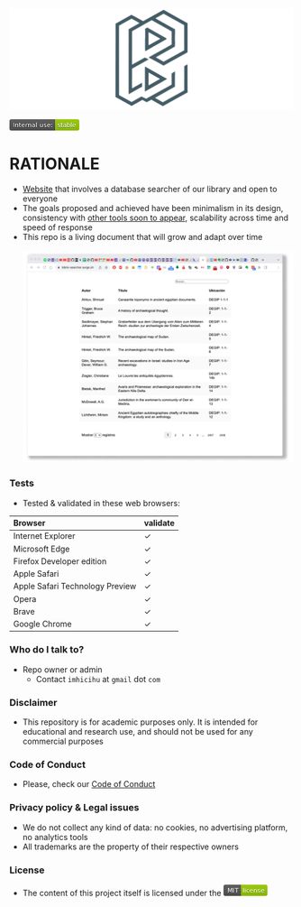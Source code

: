 <p align="center">
  <img src="images/repository-open-graph-template.png?raw=true" alt="Logotipo de Biblio-searcher"/>
</p>

![internaluse-green](images/3847436881-internal_use_stable.png)

# RATIONALE

* [Website](https://biblio-searcher-v2.vercel.app/) that involves a database searcher of our library and open to everyone
* The goals proposed and achieved have been minimalism in its design, consistency with [other tools soon to appear](https://github.com/imhicihu/IMHICIHU-Biblioteca), scalability across time and speed of response
* This repo is a living document that will grow and adapt over time
<BR></BR>
![graphics.png](images/Screen_Shot.png)

### Tests
* Tested & validated in these web browsers:

| Browser | validate |
|:--|:--|
| Internet Explorer | ✓ |
| Microsoft Edge | ✓ |
| Firefox Developer edition| ✓ |
| Apple Safari | ✓ |
| Apple Safari Technology Preview| ✓ |
| Opera | ✓ |
| Brave | ✓ |
| Google Chrome | ✓ |
   
### Who do I talk to?
* Repo owner or admin
    - Contact `imhicihu` at `gmail` dot `com`

### Disclaimer
* This repository is for academic purposes only. It is intended for educational and research use, and should not be used for any commercial purposes

### Code of Conduct
* Please, check our [Code of Conduct](code_of_conduct.md)

### Privacy policy & Legal issues
* We do not collect any kind of data: no cookies, no advertising platform, no analytics tools 
* All trademarks are the property of their respective owners

### License
* The content of this project itself is licensed under the ![MIT License](images/2049852260-MIT-license-green.png)
